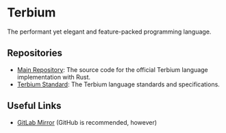 # Terbium
The performant yet elegant and feature-packed programming language.

## Repositories
- [Main Repository](https://github.com/TerbiumLang/Terbium): The source code for the official Terbium language implementation with Rust.
- [Terbium Standard](https://github.com/TerbiumLang/standard): The Terbium language standards and specifications.

## Useful Links
- [GitLab Mirror](https://gitlab.com/TerbiumLang) (GitHub is recommended, however)
